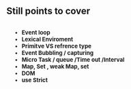 <h2>Still points to cover<h2>

<ul>
  <li style="font-size: small;">Event loop</li>
  <li style="font-size: small;">Lexical Enviroment</li>
  <li style="font-size: small;">Primitve VS refrence type</li>
  <li style="font-size: small;">Event Bubbling / capturing</li>
  <li style="font-size: small;">Micro Task / queue /Time out /Interval</li>
  <li style="font-size: small;">Map, Set , weak Map, set </li>
  <li style="font-size: small;">DOM</li>
  <li style="font-size: small;">use Strict</li>
</ul>

